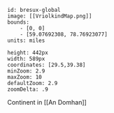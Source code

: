 ```leaflet
id: bresux-global
image: [[VriolkindMap.png]]
bounds:
    - [0, 0]
    - [59.07692308, 78.76923077]
units: miles

height: 442px
width: 589px
coordinates: [29.5,39.38]
minZoom: 2.9
maxZoom: 10
defaultZoom: 2.9
zoomDelta: .9
```

Continent in [[An Domhan]] 
